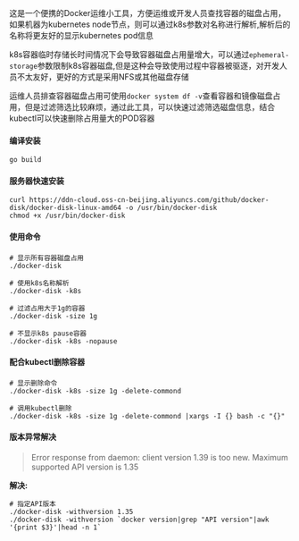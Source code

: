 这是一个便携的Docker运维小工具，方便运维或开发人员查找容器的磁盘占用，如果机器为kubernetes node节点，则可以通过k8s参数对名称进行解析,解析后的名称将更友好的显示kubernetes pod信息

k8s容器临时存储长时间情况下会导致容器磁盘占用量增大，可以通过`ephemeral-storage`参数限制k8s容器磁盘,但是这种会导致使用过程中容器被驱逐，对开发人员不太友好，更好的方式是采用NFS或其他磁盘存储

运维人员排查容器磁盘占用可使用`docker system df -v`查看容器和镜像磁盘占用，但是过滤筛选比较麻烦，通过此工具，可以快速过滤筛选磁盘信息，结合kubectl可以快速删除占用量大的POD容器


#### 编译安装
```shell
go build 
```
#### 服务器快速安装
```shell
curl https://ddn-cloud.oss-cn-beijing.aliyuncs.com/github/docker-disk/docker-disk-linux-amd64 -o /usr/bin/docker-disk
chmod +x /usr/bin/docker-disk
```
#### 使用命令
```shell
# 显示所有容器磁盘占用
./docker-disk

# 使用k8s名称解析
./docker-disk -k8s

# 过滤占用大于1g的容器
./docker-disk -size 1g

# 不显示k8s pause容器
./docker-disk -k8s -nopause
```

#### 配合kubectl删除容器
```shell
# 显示删除命令
./docker-disk -k8s -size 1g -delete-commond

# 调用kubectl删除
./docker-disk -k8s -size 1g -delete-commond |xargs -I {} bash -c "{}"
```

#### 版本异常解决
> Error response from daemon: client version 1.39 is too new. Maximum supported API version is 1.35

**解决:**
```shell
# 指定API版本 
./docker-disk -withversion 1.35
./docker-disk -withversion `docker version|grep "API version"|awk '{print $3}'|head -n 1`
```